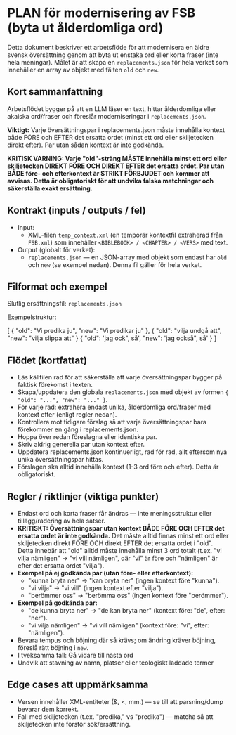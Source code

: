 
# PLAN för modernisering av FSB (byta ut ålderdomliga ord)

Detta dokument beskriver ett arbetsflöde för att modernisera en äldre svensk översättning genom att byta ut enstaka ord eller korta fraser (inte hela meningar). Målet är att skapa en `replacements.json` för hela verket som innehåller en array av objekt med fälten `old` och `new`.

## Kort sammanfattning

Arbetsflödet bygger på att en LLM läser en text, hittar ålderdomliga eller akaiska ord/fraser och föreslår moderniseringar i `replacements.json`.

**Viktigt:** Varje översättningspar i replacements.json måste innehålla kontext både FÖRE och EFTER det ersatta ordet (minst ett ord eller skiljetecken direkt efter). Par utan sådan kontext är inte godkända.

**KRITISK VARNING: Varje "old"-sträng MÅSTE innehålla minst ett ord eller skiljetecken DIREKT FÖRE OCH DIREKT EFTER det ersatta ordet. Par utan BÅDE före- och efterkontext är STRIKT FÖRBJUDET och kommer att avvisas. Detta är obligatoriskt för att undvika falska matchningar och säkerställa exakt ersättning.**

## Kontrakt (inputs / outputs / fel)

- Input:
  - XML-filen `temp_context.xml` (en temporär kontextfil extraherad från `FSB.xml`) som innehåller `<BIBLEBOOK> / <CHAPTER> / <VERS>` med text.
- Output (globalt för verket):
  - `replacements.json` — en JSON-array med objekt som endast har `old` och `new` (se exempel nedan). Denna fil gäller för hela verket.

## Filformat och exempel

Slutlig ersättningsfil: `replacements.json`

Exempelstruktur:

[
  { "old": "Vi predika ju", "new": "Vi predikar ju" },
  { "old": "vilja undgå att", "new": "vilja slippa att" }
  { "old": 'jag ock", så', "new": 'jag också", så' }
]

## Flödet (kortfattat)

  - Läs källfilen rad för att säkerställa att varje översättningspar bygger på faktisk förekomst i texten.
  - Skapa/uppdatera den globala `replacements.json` med objekt av formen `{ "old": "...", "new": "..." }`.
  - För varje rad: extrahera endast unika, ålderdomliga ord/fraser med kontext efter (enligt regler nedan).
  - Kontrollera mot tidigare förslag så att varje översättningspar bara förekommer en gång i replacements.json.
  - Hoppa över redan föreslagna eller identiska par.
  - Skriv aldrig generella par utan kontext efter.
  - Uppdatera replacements.json kontinuerligt, rad för rad, allt eftersom nya unika översättningspar hittas.
  - Förslagen ska alltid innehålla kontext (1-3 ord före och efter). Detta är obligatoriskt.

 
## Regler / riktlinjer (viktiga punkter)

- Endast ord och korta fraser får ändras — inte meningsstruktur eller tillägg/radering av hela satser.
- **KRITISKT: Översättningspar utan kontext BÅDE FÖRE OCH EFTER det ersatta ordet är inte godkända.** Det måste alltid finnas minst ett ord eller skiljetecken direkt FÖRE OCH direkt EFTER det ersatta ordet i "old". Detta innebär att "old" alltid måste innehålla minst 3 ord totalt (t.ex. "vi vilja nämligen" → "vi vill nämligen", där "vi" är före och "nämligen" är efter det ersatta ordet "vilja"). 
- **Exempel på ej godkända par (utan före- eller efterkontext):**
  - "kunna bryta ner" → "kan bryta ner" (ingen kontext före "kunna").
  - "vi vilja" → "vi vill" (ingen kontext efter "vilja").
  - "berömmer oss" → "berömma oss" (ingen kontext före "berömmer").
- **Exempel på godkända par:**
  - "de kunna bryta ner" → "de kan bryta ner" (kontext före: "de", efter: "ner").
  - "vi vilja nämligen" → "vi vill nämligen" (kontext före: "vi", efter: "nämligen").
- Bevara tempus och böjning där så krävs; om ändring kräver böjning, föreslå rätt böjning i `new`.
- I tveksamma fall: Gå vidare till nästa ord
- Undvik att stavning av namn, platser eller teologiskt laddade termer

## Edge cases att uppmärksamma
- Versen innehåller XML-entiteter (&amp;, &lt;, mm.) — se till att parsning/dump bevarar dem korrekt.
- Fall med skiljetecken (t.ex. "predika," vs "predika") — matcha så att skiljetecken inte förstör sök/ersättning.